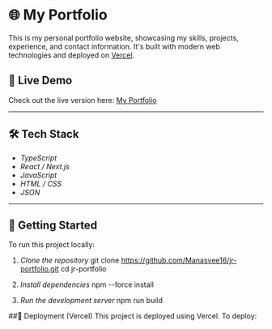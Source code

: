 # 🌐 My Portfolio

This is my personal portfolio website, showcasing my skills, projects, experience, and contact information. It's built with modern web technologies and deployed on [Vercel](https://vercel.com).

## 🚀 Live Demo

Check out the live version here: [My Portfolio](https://jr-portfolio-wine.vercel.app/)


---

## 🛠 Tech Stack

- *TypeScript*
- *React / Next.js* 
- *JavaScript*
- *HTML / CSS*
- *JSON*

---

## 🧰 Getting Started

To run this project locally:

1. *Clone the repository*
git clone https://github.com/Manasvee16/jr-portfolio.git
cd jr-portfolio

2. *Install dependencies*
npm --force install

3. *Run the development server*
npm run build

##🚀 Deployment (Vercel)
This project is deployed using Vercel. To deploy:
